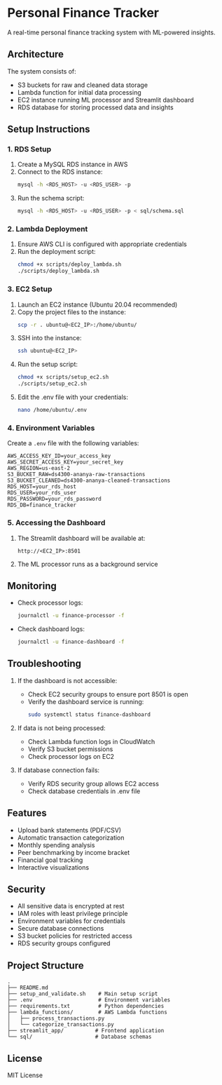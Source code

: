 # Personal Finance Tracker

A real-time personal finance tracking system with ML-powered insights.

## Architecture

The system consists of:
- S3 buckets for raw and cleaned data storage
- Lambda function for initial data processing
- EC2 instance running ML processor and Streamlit dashboard
- RDS database for storing processed data and insights

## Setup Instructions

### 1. RDS Setup

1. Create a MySQL RDS instance in AWS
2. Connect to the RDS instance:
   ```bash
   mysql -h <RDS_HOST> -u <RDS_USER> -p
   ```
3. Run the schema script:
   ```bash
   mysql -h <RDS_HOST> -u <RDS_USER> -p < sql/schema.sql
   ```

### 2. Lambda Deployment

1. Ensure AWS CLI is configured with appropriate credentials
2. Run the deployment script:
   ```bash
   chmod +x scripts/deploy_lambda.sh
   ./scripts/deploy_lambda.sh
   ```

### 3. EC2 Setup

1. Launch an EC2 instance (Ubuntu 20.04 recommended)
2. Copy the project files to the instance:
   ```bash
   scp -r . ubuntu@<EC2_IP>:/home/ubuntu/
   ```
3. SSH into the instance:
   ```bash
   ssh ubuntu@<EC2_IP>
   ```
4. Run the setup script:
   ```bash
   chmod +x scripts/setup_ec2.sh
   ./scripts/setup_ec2.sh
   ```
5. Edit the .env file with your credentials:
   ```bash
   nano /home/ubuntu/.env
   ```

### 4. Environment Variables

Create a `.env` file with the following variables:
```
AWS_ACCESS_KEY_ID=your_access_key
AWS_SECRET_ACCESS_KEY=your_secret_key
AWS_REGION=us-east-2
S3_BUCKET_RAW=ds4300-ananya-raw-transactions
S3_BUCKET_CLEANED=ds4300-ananya-cleaned-transactions
RDS_HOST=your_rds_host
RDS_USER=your_rds_user
RDS_PASSWORD=your_rds_password
RDS_DB=finance_tracker
```

### 5. Accessing the Dashboard

1. The Streamlit dashboard will be available at:
   ```
   http://<EC2_IP>:8501
   ```
2. The ML processor runs as a background service

## Monitoring

- Check processor logs:
  ```bash
  journalctl -u finance-processor -f
  ```
- Check dashboard logs:
  ```bash
  journalctl -u finance-dashboard -f
  ```

## Troubleshooting

1. If the dashboard is not accessible:
   - Check EC2 security groups to ensure port 8501 is open
   - Verify the dashboard service is running:
     ```bash
     sudo systemctl status finance-dashboard
     ```

2. If data is not being processed:
   - Check Lambda function logs in CloudWatch
   - Verify S3 bucket permissions
   - Check processor logs on EC2

3. If database connection fails:
   - Verify RDS security group allows EC2 access
   - Check database credentials in .env file

## Features

- Upload bank statements (PDF/CSV)
- Automatic transaction categorization
- Monthly spending analysis
- Peer benchmarking by income bracket
- Financial goal tracking
- Interactive visualizations

## Security

- All sensitive data is encrypted at rest
- IAM roles with least privilege principle
- Environment variables for credentials
- Secure database connections
- S3 bucket policies for restricted access
- RDS security groups configured

## Project Structure
```
.
├── README.md
├── setup_and_validate.sh    # Main setup script
├── .env                     # Environment variables
├── requirements.txt         # Python dependencies
├── lambda_functions/        # AWS Lambda functions
│   ├── process_transactions.py
│   └── categorize_transactions.py
├── streamlit_app/          # Frontend application
└── sql/                    # Database schemas
```

## License

MIT License